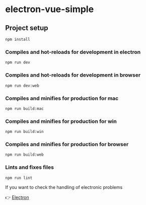 # electron-vue-simple

## Project setup
```
npm install
```

### Compiles and hot-reloads for development in electron
```
npm run dev
```

### Compiles and hot-reloads for development in browser
```
npm run dev:web
```

### Compiles and minifies for production for mac
```
npm run build:mac
```

### Compiles and minifies for production for win
```
npm run build:win
```

### Compiles and minifies for production for browser
```
npm run build:web
```

### Lints and fixes files
```
npm run lint
```

If you want to check the handling of electronic problems

👉  [Electron](https://www.yuque.com/fengqiyulingyun/uyo80f/syt4ds)
